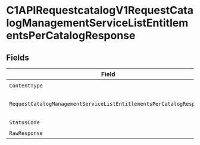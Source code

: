 # C1APIRequestcatalogV1RequestCatalogManagementServiceListEntitlementsPerCatalogResponse


## Fields

| Field                                                                                                                                                                 | Type                                                                                                                                                                  | Required                                                                                                                                                              | Description                                                                                                                                                           |
| --------------------------------------------------------------------------------------------------------------------------------------------------------------------- | --------------------------------------------------------------------------------------------------------------------------------------------------------------------- | --------------------------------------------------------------------------------------------------------------------------------------------------------------------- | --------------------------------------------------------------------------------------------------------------------------------------------------------------------- |
| `ContentType`                                                                                                                                                         | *string*                                                                                                                                                              | :heavy_check_mark:                                                                                                                                                    | N/A                                                                                                                                                                   |
| `RequestCatalogManagementServiceListEntitlementsPerCatalogResponse`                                                                                                   | [*shared.RequestCatalogManagementServiceListEntitlementsPerCatalogResponse](../../models/shared/requestcatalogmanagementservicelistentitlementspercatalogresponse.md) | :heavy_minus_sign:                                                                                                                                                    | The RequestCatalogManagementServiceListEntitlementsPerCatalogResponse message contains a list of results and a nextPageToken if applicable.                           |
| `StatusCode`                                                                                                                                                          | *int*                                                                                                                                                                 | :heavy_check_mark:                                                                                                                                                    | N/A                                                                                                                                                                   |
| `RawResponse`                                                                                                                                                         | [*http.Response](https://pkg.go.dev/net/http#Response)                                                                                                                | :heavy_minus_sign:                                                                                                                                                    | N/A                                                                                                                                                                   |